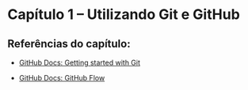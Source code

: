 # Capítulo 1 – Utilizando Git e GitHub

## Referências do capítulo:

- [GitHub Docs: Getting started with Git](https://docs.github.com/pt/get-started/quickstart)

- [GitHub Docs: GitHub Flow](https://docs.github.com/pt/get-started/using-github/github-flow)

